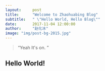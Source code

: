```yaml
---
layout:     post 
title:      "Welcome to Zhaohuabing Blog"
subtitle:   " \"Hello World, Hello Blog\""
date:       2017-11-04 12:00:00
author:     "赵化冰"
image: "img/post-bg-2015.jpg"
---
```


> “Yeah It's on. ”


## Hello World!